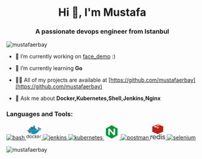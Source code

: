 <h1 align="center">Hi 👋, I'm Mustafa</h1>
<h3 align="center">A passionate devops engineer from Istanbul</h3>

<p align="left"> <img src="https://komarev.com/ghpvc/?username=mustafaerbay&label=Profile%20views&color=0e75b6&style=flat" alt="mustafaerbay" /> </p>

- 🔭 I’m currently working on [face_demo](https://github.com/mustafaerbay/face_demo) :)

- 🌱 I’m currently learning **Go**

- 👨‍💻 All of my projects are available at [https://github.com/mustafaerbay](https://github.com/mustafaerbay)

- 💬 Ask me about **Docker,Kubernetes,Shell,Jenkins,Nginx**


<h3 align="left">Languages and Tools:</h3>
<p align="left"> <a href="https://www.gnu.org/software/bash/" target="_blank"> <img src="https://www.vectorlogo.zone/logos/gnu_bash/gnu_bash-icon.svg" alt="bash" width="40" height="40"/> </a> <a href="https://www.docker.com/" target="_blank"> <img src="https://github.com/mustafaerbay/MustafaErbay/blob/main/docker_original_wordmark_logo_icon_146557.svg" alt="docker" width="40" height="40"/> </a> <a href="https://www.jenkins.io" target="_blank"> <img src="https://www.vectorlogo.zone/logos/jenkins/jenkins-icon.svg" alt="jenkins" width="40" height="40"/> </a> <a href="https://kubernetes.io" target="_blank"> <img src="https://www.vectorlogo.zone/logos/kubernetes/kubernetes-icon.svg" alt="kubernetes" width="40" height="40"/> </a> <a href="https://www.nginx.com" target="_blank"> <img src="https://github.com/mustafaerbay/MustafaErbay/blob/main/file_type_nginx_icon_130305.svg" alt="nginx" width="40" height="40"/> </a> <a href="https://postman.com" target="_blank"> <img src="https://www.vectorlogo.zone/logos/getpostman/getpostman-icon.svg" alt="postman" width="40" height="40"/> </a> <a href="https://redis.io" target="_blank"> <img src="https://github.com/mustafaerbay/MustafaErbay/blob/main/redis_original_wordmark_logo_icon_146369.svg" alt="redis" width="40" height="40"/> </a> <a href="https://www.selenium.dev" target="_blank"> <img src="https://raw.githubusercontent.com/detain/svg-logos/780f25886640cef088af994181646db2f6b1a3f8/svg/selenium-logo.svg" alt="selenium" width="40" height="40"/> </a> </p>

<p><img align="center" src="https://github-readme-stats.vercel.app/api/top-langs?username=mustafaerbay&show_icons=true&locale=en&layout=compact" alt="mustafaerbay" /></p>
